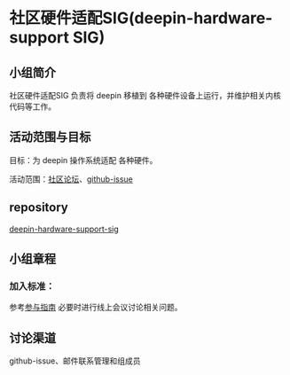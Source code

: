 # 社区硬件适配SIG(deepin-hardware-support SIG)

## 小组简介

社区硬件适配SIG
负责将 deepin 移植到 各种硬件设备上运行，并维护相关内核代码等工作。

## 活动范围与目标

目标：为 deepin 操作系统适配 各种硬件。

活动范围：[社区论坛](https://bbs.deepin.org/)、[github-issue](https://github.com/deepin-community/sig-deepin-hardware-support)


##  repository

[deepin-hardware-support-sig](https://github.com/deepin-community/sig-deepin-hardware-support)


## 小组章程

### 加入标准： 

参考[参与指南](https://wiki.deepin.org/zh/%E5%BC%80%E5%8F%91%E8%80%85%E6%8C%87%E5%8D%97/%E7%A1%AC%E4%BB%B6%E9%80%82%E9%85%8D%E5%8F%82%E4%B8%8E%E6%8C%87%E5%8D%97)
必要时进行线上会议讨论相关问题。


## 讨论渠道

github-issue、邮件联系管理和组成员

